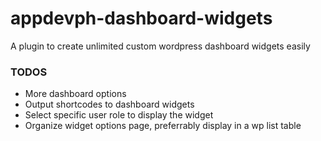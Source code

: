 # appdevph-dashboard-widgets
A plugin to create unlimited custom wordpress dashboard widgets easily

### TODOS
* More dashboard options
* Output shortcodes to dashboard widgets
* Select specific user role to display the widget
* Organize widget options page, preferrably display in a wp list table
